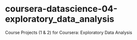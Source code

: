# coursera-datascience-04-exploratory_data_analysis
Course Projects (1 &amp; 2) for Coursera: Exploratory Data Analysis
